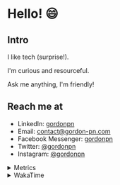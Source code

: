 # Hello! 😄

## Intro

I like tech (surprise!).

I'm curious and resourceful.

Ask me anything, I'm friendly!

## Reach me at

- LinkedIn: [gordonpn](https://www.linkedin.com/in/gordonpn/)
- Email: [contact@gordon-pn.com](mailto:contact@gordon-pn.com)
- Facebook Messenger: [gordonpn](https://www.messenger.com/t/Gordonpn)
- Twitter: [@gordonpn](https://twitter.com/Gordonpn)
- Instagram: [@gordonpn](https://www.instagram.com/gordonpn/)

<details>
  <summary>Metrics</summary>

  <img align="center" src="https://github.com/gordonpn/gordonpn/blob/master/github-metrics.svg" alt="GitHub Metrics">

</details>

<details>
  <summary>WakaTime</summary>

  <!--START_SECTION:waka-->
**I'm an Early 🐤** 

```text
🌞 Morning    178 commits    █████░░░░░░░░░░░░░░░░░░░░   21.63% 
🌆 Daytime    313 commits    █████████░░░░░░░░░░░░░░░░   38.03% 
🌃 Evening    296 commits    █████████░░░░░░░░░░░░░░░░   35.97% 
🌙 Night      36 commits     █░░░░░░░░░░░░░░░░░░░░░░░░   4.37%

```
📅 **I'm Most Productive on Wednesday** 

```text
Monday       128 commits    ████░░░░░░░░░░░░░░░░░░░░░   15.55% 
Tuesday      101 commits    ███░░░░░░░░░░░░░░░░░░░░░░   12.27% 
Wednesday    185 commits    █████░░░░░░░░░░░░░░░░░░░░   22.48% 
Thursday     110 commits    ███░░░░░░░░░░░░░░░░░░░░░░   13.37% 
Friday       124 commits    ███░░░░░░░░░░░░░░░░░░░░░░   15.07% 
Saturday     61 commits     █░░░░░░░░░░░░░░░░░░░░░░░░   7.41% 
Sunday       114 commits    ███░░░░░░░░░░░░░░░░░░░░░░   13.85%

```


📊 **This Week I Spent My Time On** 

```text
💬 Programming Languages: 
Java                     9 hrs 32 mins       ██████████████░░░░░░░░░░░   58.27% 
TypeScript               1 hr 55 mins        ███░░░░░░░░░░░░░░░░░░░░░░   11.77% 
Ruby                     1 hr 50 mins        ██░░░░░░░░░░░░░░░░░░░░░░░   11.27% 
Markdown                 1 hr 10 mins        █░░░░░░░░░░░░░░░░░░░░░░░░   7.15% 
YAML                     36 mins             █░░░░░░░░░░░░░░░░░░░░░░░░   3.67%

🔥 Editors: 
IntelliJ                 13 hrs 55 mins      █████████████████████░░░░   85.06% 
VS Code                  2 hrs 26 mins       ███░░░░░░░░░░░░░░░░░░░░░░   14.94%

```


 Last Updated on 20/10/2022 16:42:40 UTC
<!--END_SECTION:waka-->
</details>
